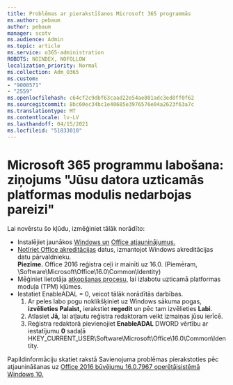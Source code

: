 ```yaml
---
title: Problēmas ar pierakstīšanos Microsoft 365 programmās
ms.author: pebaum
author: pebaum
manager: scotv
ms.audience: Admin
ms.topic: article
ms.service: o365-administration
ROBOTS: NOINDEX, NOFOLLOW
localization_priority: Normal
ms.collection: Adm_O365
ms.custom:
- "9000571"
- "2559"
ms.openlocfilehash: c64cf2c9dbf63caad22e54ae801adc3ed8ff0f62
ms.sourcegitcommit: 8bc60ec34bc1e40685e3976576e04a2623f63a7c
ms.translationtype: MT
ms.contentlocale: lv-LV
ms.lasthandoff: 04/15/2021
ms.locfileid: "51833010"
---
```

# <a name="fixing-the-microsoft-365-apps-your-computers-trusted-platform-module-is-not-functioning-properly-message"></a>Microsoft 365 programmu labošana: ziņojums "Jūsu datora uzticamās platformas modulis nedarbojas pareizi"

Lai novērstu šo kļūdu, izmēģiniet tālāk norādīto:

- Instalējiet jaunākos [Windows un](https://support.microsoft.com/help/4027667/windows-10-update) [Office atjauninājumus.](https://support.office.com/article/update-office-and-your-computer-with-microsoft-update-2ab296f3-7f03-43a2-8e50-46de917611c5)
- [Notīriet Office akreditācijas](https://docs.microsoft.com/office/troubleshoot/office-suite-issues/another-account-already-signed-in#step-4-clear-cached-credentials-on-the-computer) datus, izmantojot Windows akreditācijas datu pārvaldnieku.<br/>
    **Piezīme.** Office 2016 reģistra ceļi ir mainīti uz 16.0. (Piemēram, \Software\Microsoft\Office\16.0\Common\Identity\)
- Mēģiniet lietotāja [atkopšanas procesu,](https://docs.microsoft.com/office365/troubleshoot/administration/connection-issue-when-sign-in-office-2016#symptom-2) lai izlabotu uzticamā platformas moduļa (TPM) kļūmes.
- Iestatiet EnableADAL = 0, veicot tālāk norādītās darbības.  
    1. Ar peles labo pogu noklikšķiniet uz Windows sākuma pogas, **izvēlieties Palaist,** ierakstiet **regedit** un pēc tam izvēlieties **Labi**.
    2. Atlasiet **Jā,** lai atļautu reģistra redaktoram veikt izmaiņas jūsu ierīcē.
    3. Reģistra redaktorā pievienojiet **EnableADAL** DWORD vērtību ar iestatījumu **0** sadaļā HKEY_CURRENT_USER\Software\Microsoft\Office\16.0\Common\Identity.

Papildinformāciju skatiet rakstā Savienojuma problēmas pierakstoties pēc atjaunināšanas uz [Office 2016 būvējumu 16.0.7967 operētājsistēmā Windows 10.](https://docs.microsoft.com/office365/troubleshoot/administration/connection-issue-when-sign-in-office-2016)